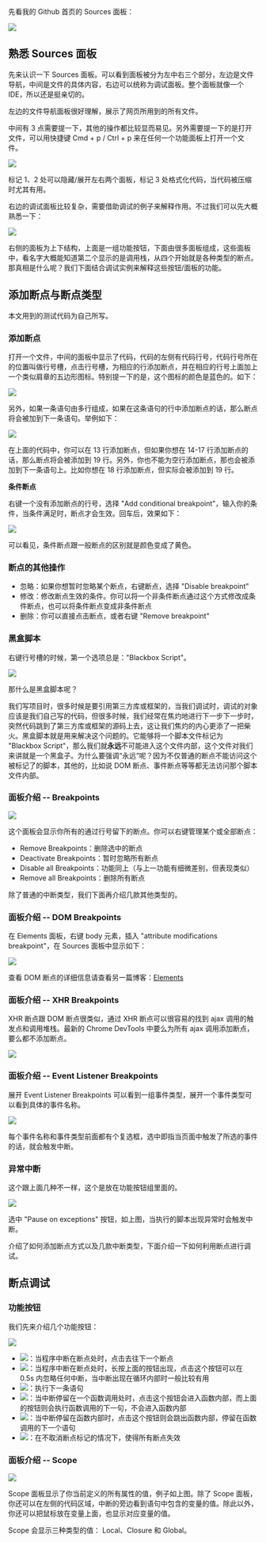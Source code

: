 先看我的 Github 首页的 Sources 面板：

![](./res/sources-1.png)

## 熟悉 Sources 面板

先来认识一下 Sources 面板。可以看到面板被分为左中右三个部分，左边是文件导航，中间是文件的具体内容，右边可以统称为调试面板。整个面板就像一个 IDE，所以还是挺亲切的。

左边的文件导航面板很好理解，展示了网页所用到的所有文件。

中间有 3 点需要提一下，其他的操作都比较显而易见。另外需要提一下的是打开文件，可以用快捷键 Cmd + p / Ctrl + p 来在任何一个功能面板上打开一个文件。

![](./res/sources-2.png)

标记 1、2 处可以隐藏/展开左右两个面板，标记 3 处格式化代码，当代码被压缩时尤其有用。

右边的调试面板比较复杂，需要借助调试的例子来解释作用。不过我们可以先大概熟悉一下：

![](./res/sources-debug-1.png)

右侧的面板为上下结构，上面是一组功能按钮，下面由很多面板组成，这些面板中，看名字大概能知道第二个显示的是调用栈，从四个开始就是各种类型的断点。那真相是什么呢？我们下面结合调试实例来解释这些按钮/面板的功能。

## 添加断点与断点类型

本文用到的测试代码为自己所写。

### 添加断点

打开一个文件，中间的面板中显示了代码，代码的左侧有代码行号，代码行号所在的位置叫做行号槽，点击行号槽，为相应的行添加断点，并在相应的行号上面加上一个类似肩章的五边形图标。特别提一下的是，这个图标的颜色是蓝色的。如下：

![](./res/sources-3.png)

另外，如果一条语句由多行组成，如果在这条语句的行中添加断点的话，那么断点将会被加到下一条语句。举例如下：

![](./res/sources-4.png)

在上面的代码中，你可以在 13 行添加断点，但如果你想在 14-17 行添加断点的话，那么断点将会被添加到 19 行。另外，你也不能为空行添加断点，那也会被添加到下一条语句上。比如你想在 18 行添加断点，但实际会被添加到 19 行。

**条件断点**

右键一个没有添加断点的行号，选择 "Add conditional breakpoint"，输入你的条件，当条件满足时，断点才会生效。回车后，效果如下：

![](./res/sources-5.png)

可以看见，条件断点跟一般断点的区别就是颜色变成了黄色。

### 断点的其他操作

- 忽略：如果你想暂时忽略某个断点，右键断点，选择 "Disable breakpoint"
- 修改：修改断点生效的条件。你可以将一个非条件断点通过这个方式修改成条件断点，也可以将条件断点变成非条件断点
- 删除：你可以直接点击断点，或者右键 "Remove breakpoint"

### 黑盒脚本

右键行号槽的时候，第一个选项总是："Blackbox Script"。

![](./res/sources-6.png)

那什么是黑盒脚本呢？

我们写项目时，很多时候是要引用第三方库或框架的，当我们调试时，调试的对象应该是我们自己写的代码，但很多时候，我们经常在焦灼地进行下一步下一步时，突然代码跳到了第三方库或框架的源码上去，这让我们焦灼的内心更添了一把柴火。黑盒脚本就是用来解决这个问题的。它能够将一个脚本文件标记为 "Blackbox Script"，那么我们就**永远**不可能进入这个文件内部，这个文件对我们来讲就是一个黑盒子。为什么要强调“永远”呢？因为不仅普通的断点不能访问这个被标记了的脚本，其他的，比如说 DOM 断点、事件断点等等都无法访问那个脚本文件内部。

### 面板介绍 -- Breakpoints

![](./res/sources-debug-2.png)

这个面板会显示你所有的通过行号留下的断点。你可以右键管理某个或全部断点：

- Remove Breakpoints：删除选中的断点
- Deactivate Breakpoints：暂时忽略所有断点
- Disable all Breakpoints：功能同上（与上一功能有细微差别，但表现类似）
- Remove all Breakpoints：删除所有断点

除了普通的中断类型，我们下面再介绍几款其他类型的。

### 面板介绍 -- DOM Breakpoints

在 Elements 面板，右键 body 元素，插入 "attribute modifications breakpoint"，在 Sources 面板中显示如下：

![](./res/sources-debug-3.png)

查看 DOM 断点的详细信息请查看另一篇博客：[Elements](./Elements.md)

### 面板介绍 -- XHR Breakpoints

XHR 断点跟 DOM 断点很类似，通过 XHR 断点可以很容易的找到 ajax 调用的触发点和调用堆栈。最新的 Chrome DevTools 中要么为所有 ajax 调用添加断点，要么都不添加断点。

![](./res/sources-debug-4.png)

### 面板介绍 -- Event Listener Breakpoints

展开 Event Listener Breakpoints 可以看到一组事件类型，展开一个事件类型可以看到具体的事件名称。

![](./res/sources-debug-5.png)

每个事件名称和事件类型前面都有个复选框，选中即指当页面中触发了所选的事件的话，就会触发中断。

### 异常中断

这个跟上面几种不一样，这个是放在功能按钮组里面的。

![](./res/sources-debug-6.png)

选中 "Pause on exceptions" 按钮，如上图，当执行的脚本出现异常时会触发中断。

介绍了如何添加断点方式以及几款中断类型，下面介绍一下如何利用断点进行调试。

## 断点调试

### 功能按钮

我们先来介绍几个功能按钮：

![](./res/sources-debug-7.png)

- ![](./res/sources-debug-btn-1.png)：当程序中断在断点处时，点击去往下一个断点
- ![](./res/sources-debug-btn-2.png)：当程序中断在断点处时，长按上面的按钮出现，点击这个按钮可以在 0.5s 内忽略任何中断，当中断出现在循环内部时一般比较有用
- ![](./res/sources-debug-btn-3.png)：执行下一条语句
- ![](./res/sources-debug-btn-4.png)：当中断停留在一个函数调用处时，点击这个按钮会进入函数内部，而上面的按钮则会执行函数调用的下一句，不会进入函数内部
- ![](./res/sources-debug-btn-5.png)：当中断停留在函数内部时，点击这个按钮则会跳出函数内部，停留在函数调用的下一个语句
- ![](./res/sources-debug-btn-6.png)：在不取消断点标记的情况下，使得所有断点失效

### 面板介绍 -- Scope

![](./res/sources-debug-8.png)

Scope 面板显示了你当前定义的所有属性的值，例子如上图。除了 Scope 面板，你还可以在左侧的代码区域，中断的旁边看到语句中包含的变量的值。除此以外，你还可以把鼠标放在变量上面，也显示对应变量的值。

Scope 会显示三种类型的值： Local、Closure 和 Global。
